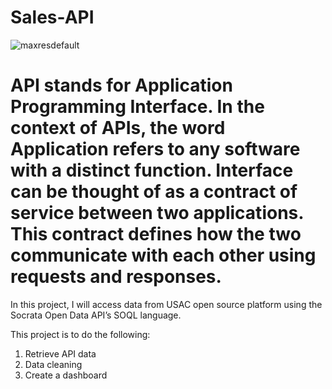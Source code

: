 # Sales-API
![maxresdefault](https://github.com/jkim3743/Sales-API/assets/11654374/c340a3f7-5def-492d-9ae9-a48d2866864d)


# API stands for Application Programming Interface. In the context of APIs, the word Application refers to any software with a distinct function. Interface can be thought of as a contract of service between two applications. This contract defines how the two communicate with each other using requests and responses.

In this project, I will access data from USAC open source platform using the Socrata Open Data API’s SOQL language.

This project is to do the following:
  1. Retrieve API data
  2. Data cleaning 
  3. Create a dashboard
